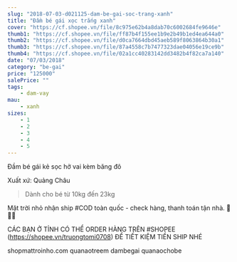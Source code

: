 ```yaml
---
slug: "2018-07-03-d021125-dam-be-gai-soc-trang-xanh"
title: "Đầm bé gái xọc trắng xanh"
cover: "https://cf.shopee.vn/file/8c975e62b4a8dab70c6002684fe9646e"
thumb1: "https://cf.shopee.vn/file/ff87b4f155ee1b9e2b49b1ed4ea644a0"
thumb2: "https://cf.shopee.vn/file/d0ca7664dbd45aeb589f8063864b30a1"
thumb3: "https://cf.shopee.vn/file/87a4558c7b7477323dae04056e19ce9b"
thumb4: "https://cf.shopee.vn/file/02a1cc40283142dd3482b4f82ca7a140"
date: "07/03/2018"
category: "be-gai"
price: "125000"
salePrice: ""
tags:
    - dam-vay
mau:
    - xanh
sizes:
    - 1
    - 2
    - 3
    - 4
    - 5
---
```


Đầm bé gái kẻ sọc hở vai kèm băng đô

Xuất xứ: Quảng Châu

> Dành cho bé từ 10kg đến 23kg

Mặt trời nhỏ nhận ship #COD toàn quốc - check hàng, thanh toán tận nhà.  🚚🚚🚚

CÁC BẠN Ở TỈNH CÓ THỂ ORDER HÀNG TRÊN #SHOPEE (https://shopee.vn/truongtomi0708) ĐỂ TIẾT KIỆM TIỀN SHIP NHÉ

<div class="hidden">
shopmattroinho.com quanaotreem dambegai quanaochobe
</div>

